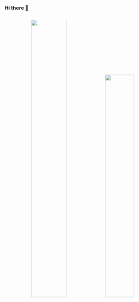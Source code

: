 ### Hi there 👋

<h2></h2>
<div align="center">
<img width="48%" src="https://github-readme-stats.vercel.app/api?username=dagoncal&show_icons=true&theme=transparent"><img width="43%" src="https://github-readme-stats.vercel.app/api/top-langs/?username=dagoncal&layout=compact">
  </div>

<!--
**dagoncal/dagoncal** is a ✨ _special_ ✨ repository because its `README.md` (this file) appears on your GitHub profile.

Here are some ideas to get you started:

- 🔭 I’m currently working on ...
- 🌱 I’m currently learning ...
- 👯 I’m looking to collaborate on ...
- 🤔 I’m looking for help with ...
- 💬 Ask me about ...
- 📫 How to reach me: ...
- 😄 Pronouns: ...
- ⚡ Fun fact: ...
-->
